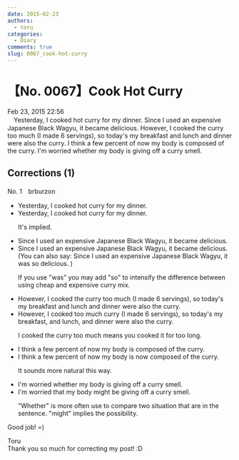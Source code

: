 ```yaml
---
date: 2015-02-23
authors:
  - toru
categories:
  - Diary
comments: true
slug: 0067_cook-hot-curry
---
```


# 【No. 0067】Cook Hot Curry
<div class="date">Feb 23, 2015 22:56</div>
<div id="post"><div id="body_show_ori">
　Yesterday, I cooked hot curry for my dinner. Since I used an expensive Japanese Black Wagyu, it became delicious. However, I cooked the curry too much (I made 6 servings), so today's my breakfast and lunch and dinner were also the curry. I think a few percent of now my body is composed of the curry. I'm worried whether my body is giving off a curry smell.
</div></div>

<!-- more -->


## Corrections (1)
<div id="block"><div class="first_name"> No. 1　<span class="just_name">brburzon</span></div><div id="block2">
<ul class="correction_field">
<li class="incorrect">Yesterday, I cooked hot curry for my dinner.</li>
<li class="corrected correct">
Yesterday, I cooked hot curry for <span class="sline">my</span> dinner.
<p class="correction_comment">It's  implied.</p>
</li>
</ul>
<ul class="correction_field">
<li class="incorrect">Since I used an expensive Japanese Black Wagyu, it became delicious.</li>
<li class="corrected correct">
Since I used an expensive Japanese Black Wagyu, it became delicious. (You can also say: Since I used an expensive Japanese Black Wagyu, it <span class="f_blue">was so </span>delicious. )
<p class="correction_comment">If you use "was" you may add "so" to intensify the difference between using cheap and expensive curry mix.</p>
</li>
</ul>
<ul class="correction_field">
<li class="incorrect">However, I cooked the curry too much (I made 6 servings), so today's my breakfast and lunch and dinner were also the curry.</li>
<li class="corrected correct">
However, I cooked <span class="f_blue">too much</span> curry (I made 6 servings), so today<span class="sline">'s</span> my breakfast<span class="f_blue">,</span> <span class="sline">and</span> lunch<span class="f_blue">,</span> and dinner were also the curry.
<p class="correction_comment">I cooked the curry too much means you cooked it for too long.</p>
</li>
</ul>
<ul class="correction_field">
<li class="incorrect">I think a few percent of now my body is composed of the curry.</li>
<li class="corrected correct">
I think <span class="sline">a</span> few percent of <span class="sline">now</span> my body is <span class="f_blue">now </span>composed of <span class="sline">the</span> curry.
<p class="correction_comment">It sounds more natural this way.</p>
</li>
</ul>
<ul class="correction_field">
<li class="incorrect">I'm worried whether my body is giving off a curry smell.</li>
<li class="corrected correct">
I'm worried <span class="f_blue">that </span>my body might be giving off a curry smell.
<p class="correction_comment">"Whether" is more often use to compare two situation that are in the sentence. "might" implies the possibility.</p>
</li>
</ul>
<p class="comment_small">
 Good job! =)
</p>

</div><div class="name"><span class="just_name">Toru</span><br>
Thank you so much for correcting my post! :D
</div>
</div>
